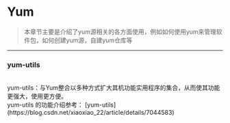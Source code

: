 #  Yum  


> 本章节主要是介绍了yum源相关的各方面使用，例如如何使用yum来管理软件包，如何创建yum源，自建yum仓库等

---

### yum-utils
<br>
yum-utils：与Yum整合以多种方式扩大其机功能实用程序的集合，从而使其功能更强大，使用更方便。
<br>
yum-utils 的功能介绍参考：
[yum-utils](https://blog.csdn.net/xiaoxiao_22/article/details/7044583)

